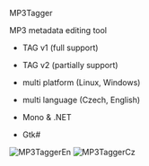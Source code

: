 MP3Tagger 

MP3 metadata editing tool

- TAG v1 (full support)
- TAG v2 (partially support)

- multi platform (Linux, Windows)
- multi language (Czech, English)

- Mono & .NET
- Gtk# 

![MP3TaggerEn](https://raw.github.com/petrj/MP3Tagger/master/Screens/MP3TaggerEn.png)
![MP3TaggerCz](https://raw.github.com/petrj/MP3Tagger/master/Screens/MP3TaggerCz.png)

